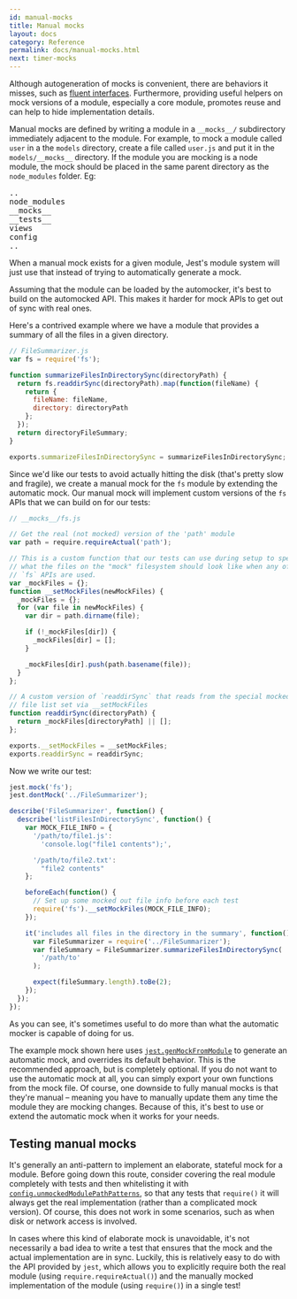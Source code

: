 ```yaml
---
id: manual-mocks
title: Manual mocks
layout: docs
category: Reference
permalink: docs/manual-mocks.html
next: timer-mocks
---
```


Although autogeneration of mocks is convenient, there are behaviors it misses, such as [fluent interfaces](http://martinfowler.com/bliki/FluentInterface.html). Furthermore, providing useful helpers on mock versions of a module, especially a core module, promotes reuse and can help to hide implementation details.

Manual mocks are defined by writing a module in a `__mocks__/` subdirectory immediately adjacent to the module. For example, to mock a module called ``user`` in a the ``models`` directory, create a file called ``user.js`` and put it in the ``models/__mocks__`` directory. If the module you are mocking is a node module, the mock should be placed in the same parent directory as the ``node_modules`` folder. Eg:

<pre>
..
node_modules
__mocks__
__tests__
views
config
..
</pre>

When a manual mock exists for a given module, Jest's module system will just use that instead of trying to automatically generate a mock.

Assuming that the module can be loaded by the automocker, it's best to build on the automocked API. This makes it harder for mock APIs to get out of sync with real ones.

Here's a contrived example where we have a module that provides a summary of all the files in a given directory.

```javascript
// FileSummarizer.js
var fs = require('fs');

function summarizeFilesInDirectorySync(directoryPath) {
  return fs.readdirSync(directoryPath).map(function(fileName) {
    return {
      fileName: fileName,
      directory: directoryPath
    };
  });
  return directoryFileSummary;
}

exports.summarizeFilesInDirectorySync = summarizeFilesInDirectorySync;
```

Since we'd like our tests to avoid actually hitting the disk (that's pretty slow and fragile), we create a manual mock for the `fs` module by extending the automatic mock. Our manual mock will implement custom versions of the `fs` APIs that we can build on for our tests:

```javascript
// __mocks__/fs.js

// Get the real (not mocked) version of the 'path' module
var path = require.requireActual('path');

// This is a custom function that our tests can use during setup to specify
// what the files on the "mock" filesystem should look like when any of the
// `fs` APIs are used.
var _mockFiles = {};
function __setMockFiles(newMockFiles) {
  _mockFiles = {};
  for (var file in newMockFiles) {
    var dir = path.dirname(file);

    if (!_mockFiles[dir]) {
      _mockFiles[dir] = [];
    }

    _mockFiles[dir].push(path.basename(file));
  }
};

// A custom version of `readdirSync` that reads from the special mocked out
// file list set via __setMockFiles
function readdirSync(directoryPath) {
  return _mockFiles[directoryPath] || [];
};

exports.__setMockFiles = __setMockFiles;
exports.readdirSync = readdirSync;
```

Now we write our test:

```javascript
jest.mock('fs');
jest.dontMock('../FileSummarizer');

describe('FileSummarizer', function() {
  describe('listFilesInDirectorySync', function() {
    var MOCK_FILE_INFO = {
      '/path/to/file1.js':
        'console.log("file1 contents");',

      '/path/to/file2.txt':
        "file2 contents"
    };

    beforeEach(function() {
      // Set up some mocked out file info before each test
      require('fs').__setMockFiles(MOCK_FILE_INFO);
    });

    it('includes all files in the directory in the summary', function() {
      var FileSummarizer = require('../FileSummarizer');
      var fileSummary = FileSummarizer.summarizeFilesInDirectorySync(
        '/path/to'
      );

      expect(fileSummary.length).toBe(2);
    });
  });
});
```

As you can see, it's sometimes useful to do more than what the automatic mocker is capable of doing for us.

The example mock shown here uses [`jest.genMockFromModule`](/jest/docs/api.html#jest-genmockfrommodule-modulename) to generate an automatic mock, and overrides its default behavior. This is the recommended approach, but is completely optional. If you do not want to use the automatic mock at all, you can simply export your own functions from the mock file. Of course, one downside to fully manual mocks is that they're manual – meaning you have to manually update them any time the module they are mocking changes. Because of this, it's best to use or extend the automatic mock when it works for your needs.


Testing manual mocks
-------------

It's generally an anti-pattern to implement an elaborate, stateful mock for a module. Before going down this route, consider covering the real module completely with tests and then whitelisting it with [`config.unmockedModulePathPatterns`](/jest/docs/api.html#config-unmockedmodulepathpatterns-array-string), so that any tests that `require()` it will always get the real implementation (rather than a complicated mock version). Of course, this does not work in some scenarios, such as when disk or network access is involved.

In cases where this kind of elaborate mock is unavoidable, it's not necessarily a bad idea to write a test that ensures that the mock and the actual implementation are in sync. Luckily, this is relatively easy to do with the API provided by `jest`, which allows you to explicitly require both the real module (using `require.requireActual()`) and the manually mocked implementation of the module (using `require()`) in a single test!
